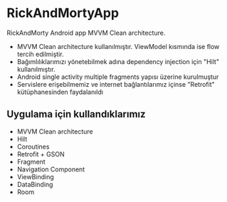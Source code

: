 # RickAndMortyApp
RickAndMorty Android app MVVM Clean architecture.

- MVVM Clean architecture kullanılmıştır. ViewModel kısmında ise flow tercih edilmiştir.
- Bağımlılıklarımızı yönetebilmek adına dependency injection için "Hilt" kullanılmıştır.
- Android single activity multiple fragments yapısı üzerine kurulmuştur
- Servislere erişebilmemiz ve internet bağlantılarımız içinse "Retrofit" kütüphanesinden faydalanıldı

## Uygulama için kullandıklarımız
- MVVM Clean architecture
- Hilt
- Coroutines
- Retrofit + GSON
- Fragment
- Navigation Component
- ViewBinding
- DataBinding
- Room
